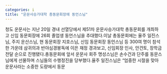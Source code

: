 ```yaml
---
categories: i
title: "운문사승가대학 총동문회장에 동언스님"
---
```

청도 운문사는 지난 20일 경내 선열당에서 제51차 운문사승가대학 총동문회를 개최하고 신임 동문회장에 26회 졸업생 동언스님을 추대했다.이날 총동문회에는 율주 일진스님, 주지 운산스님, 현 동문회장 지호스님, 신임 동문회장 동언스님 등 300여 명이 참석한 가운데 삼귀의과 반야심경봉독에 이은 재정 경과보고, 신임회장 인사, 안건토, 장학금 전달 순으로 진행됐다.총동문회에 앞서 운문사 회주 명성스님은 손수건과 단주를 동문스님에게 선물하며 스님들의 수행정진을 당부했다.율주 일진스님은 “엄중한 시절을 맞아 운문사라는 소중한 도량에서 동문